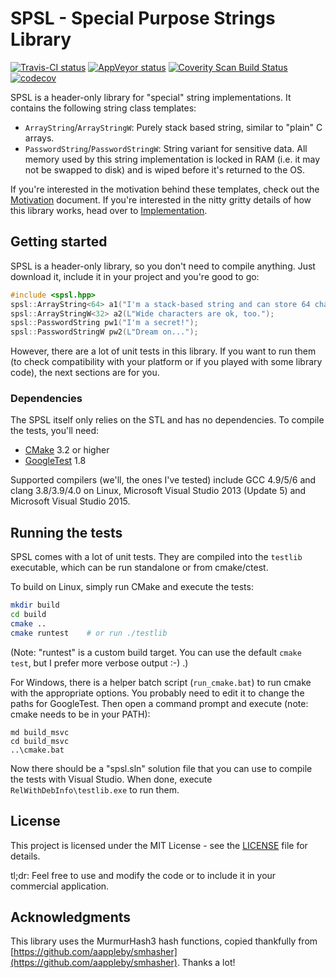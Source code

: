 # SPSL - Special Purpose Strings Library

[![Travis-CI status](https://travis-ci.org/dermojo/spsl.svg?branch=develop)](https://travis-ci.org/dermojo/spsl)
[![AppVeyor status](https://ci.appveyor.com/api/projects/status/github/dermojo/spsl?branch=develop&svg=true)](https://ci.appveyor.com/project/dermojo/spsl)
[![Coverity Scan Build Status](https://scan.coverity.com/projects/11354/badge.svg)](https://scan.coverity.com/projects/dermojo-spsl)
[![codecov](https://codecov.io/gh/dermojo/spsl/branch/develop/graph/badge.svg)](https://codecov.io/gh/dermojo/spsl)

SPSL is a header-only library for "special" string implementations. It contains the following
string class templates:
* `ArrayString`/`ArrayStringW`: Purely stack based string, similar to "plain" C arrays.
* `PasswordString`/`PasswordStringW`: String variant for sensitive data. All memory used by
  this string implementation is locked in RAM (i.e. it may not be swapped to disk) and is
  wiped before it's returned to the OS.

If you're interested in the motivation behind these templates, check out the
[Motivation](docs/Motivation.md) document.
If you're interested in the nitty gritty details of how this library works, head over to
[Implementation](docs/Implementation.md).


## Getting started

SPSL is a header-only library, so you don't need to compile anything. Just download it, include
it in your project and you're good to go:

```c++
#include <spsl.hpp>
spsl::ArrayString<64> a1("I'm a stack-based string and can store 64 characters + NUL");
spsl::ArrayStringW<32> a2(L"Wide characters are ok, too.");
spsl::PasswordString pw1("I'm a secret!");
spsl::PasswordStringW pw2(L"Dream on...");
```

However, there are a lot of unit tests in this library. If you want to run them (to check
compatibility with your platform or if you played with some library code), the next sections
are for you.

### Dependencies

The SPSL itself only relies on the STL and has no dependencies. To compile the tests, you'll need:
* [CMake](https://cmake.org/) 3.2 or higher
* [GoogleTest](https://github.com/google/googletest) 1.8

Supported compilers (we'll, the ones I've tested) include GCC 4.9/5/6 and clang 3.8/3.9/4.0
on Linux, Microsoft Visual Studio 2013 (Update 5) and Microsoft Visual Studio 2015.


## Running the tests

SPSL comes with a lot of unit tests. They are compiled into the `testlib` executable, which can
be run standalone or from cmake/ctest.

To build on Linux, simply run CMake and execute the tests:

```bash
mkdir build
cd build
cmake ..
cmake runtest    # or run ./testlib
```

(Note: "runtest" is a custom build target. You can use the default `cmake test`, but I prefer
more verbose output :-) .)

For Windows, there is a helper batch script (`run_cmake.bat`) to run cmake with the appropriate
options. You probably need to edit it to change the paths for GoogleTest. Then open a command prompt
and execute (note: cmake needs to be in your PATH):

```batch
md build_msvc
cd build_msvc
..\cmake.bat
```

Now there should be a "spsl.sln" solution file that you can use to compile the tests with
Visual Studio. When done, execute `RelWithDebInfo\testlib.exe` to run them.


## License

This project is licensed under the MIT License - see the [LICENSE](LICENSE) file for details.

tl;dr: Feel free to use and modify the code or to include it in your commercial application.


## Acknowledgments

This library uses the MurmurHash3 hash functions, copied thankfully from
[https://github.com/aappleby/smhasher](https://github.com/aappleby/smhasher). Thanks a lot!
